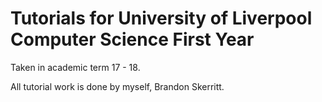 # Tutorials for University of Liverpool Computer Science First Year
Taken in academic term 17 - 18.

All tutorial work is done by myself, Brandon Skerritt.